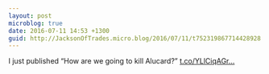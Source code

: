```yaml
---
layout: post
microblog: true
date: 2016-07-11 14:53 +1300
guid: http://JacksonOfTrades.micro.blog/2016/07/11/t752319867714428928.html
---
```

I just published “How are we going to kill Alucard?” [t.co/YLlCiqAGr...](https://t.co/YLlCiqAGrh)
